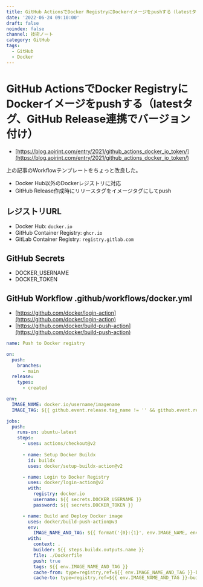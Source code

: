 ```yaml
---
title: GitHub ActionsでDocker RegistryにDockerイメージをpushする（latestタグ、GitHub Release連携でバージョン付け）
date: '2022-06-24 09:10:00'
draft: false
noindex: false
channel: 技術ノート
category: GitHub
tags:
  - GitHub
  - Docker
---
```

# GitHub ActionsでDocker RegistryにDockerイメージをpushする（latestタグ、GitHub Release連携でバージョン付け）

- [https://blog.aoirint.com/entry/2021/github_actions_docker_io_token/](https://blog.aoirint.com/entry/2021/github_actions_docker_io_token/)

上の記事のWorkflowテンプレートをちょっと改良した。

- Docker Hub以外のDockerレジストリに対応
- GitHub Release作成時にリリースタグをイメージタグにしてpush

## レジストリURL

- Docker Hub: `docker.io`
- GitHub Container Registry: `ghcr.io`
- GitLab Container Registry: `registry.gitlab.com`

## GitHub Secrets

- DOCKER_USERNAME
- DOCKER_TOKEN

## GitHub Workflow .github/workflows/docker.yml

- [https://github.com/docker/login-action](https://github.com/docker/login-action)
- [https://github.com/docker/build-push-action](https://github.com/docker/build-push-action)

```yaml
name: Push to Docker registry

on:
  push:
    branches:
      - main
  release:
    types:
      - created

env:
  IMAGE_NAME: docker.io/username/imagename
  IMAGE_TAG: ${{ github.event.release.tag_name != '' && github.event.release.tag_name || 'latest' }}

jobs:
  push:
    runs-on: ubuntu-latest
    steps:
      - uses: actions/checkout@v2
      
      - name: Setup Docker Buildx
        id: buildx
        uses: docker/setup-buildx-action@v2

      - name: Login to Docker Registry
        uses: docker/login-action@v2
        with:
          registry: docker.io
          username: ${{ secrets.DOCKER_USERNAME }}
          password: ${{ secrets.DOCKER_TOKEN }}

      - name: Build and Deploy Docker image
        uses: docker/build-push-action@v3
        env:
          IMAGE_NAME_AND_TAG: ${{ format('{0}:{1}', env.IMAGE_NAME, env.IMAGE_TAG) }}
        with:
          context: .
          builder: ${{ steps.buildx.outputs.name }}
          file: ./Dockerfile
          push: true
          tags: ${{ env.IMAGE_NAME_AND_TAG }}
          cache-from: type=registry,ref=${{ env.IMAGE_NAME_AND_TAG }}-buildcache
          cache-to: type=registry,ref=${{ env.IMAGE_NAME_AND_TAG }}-buildcache,mode=max
```
